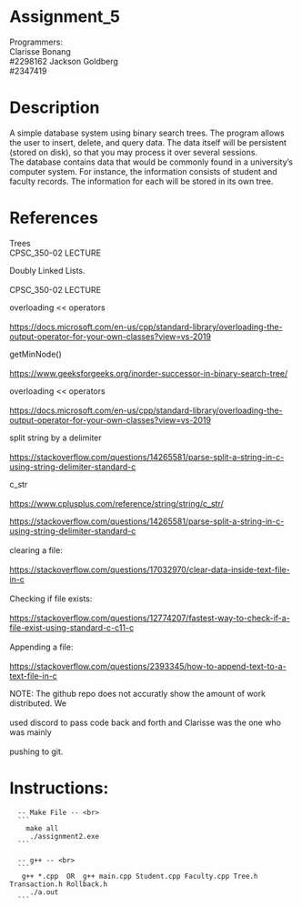 # Assignment_5
Programmers: <br> 
Clarisse Bonang <br> 
  #2298162
Jackson Goldberg <br> 
  #2347419
  
# Description 
A simple database system using binary search trees. The program allows the user to insert, delete, and query data. The data itself will be persistent (stored on disk), so that you may process it over several sessions. <br> 
The database contains data that would be commonly found in a university’s computer system. For instance, the information consists of student and faculty records. The information for each will be stored in its own tree. <br> 

# References 
Trees<br> 
  CPSC_350-02 LECTURE <br>  

Doubly Linked Lists. <br>  
  CPSC_350-02 LECTURE <br>  

overloading << operators <br>  
  https://docs.microsoft.com/en-us/cpp/standard-library/overloading-the-output-operator-for-your-own-classes?view=vs-2019 <br>  

getMinNode() <br>  
  https://www.geeksforgeeks.org/inorder-successor-in-binary-search-tree/ <br>  

overloading << operators <br>  
  https://docs.microsoft.com/en-us/cpp/standard-library/overloading-the-output-operator-for-your-own-classes?view=vs-2019 <br>  

split string by a delimiter <br>  
  https://stackoverflow.com/questions/14265581/parse-split-a-string-in-c-using-string-delimiter-standard-c <br>  

c_str <br>  
  https://www.cplusplus.com/reference/string/string/c_str/ <br>  

  https://stackoverflow.com/questions/14265581/parse-split-a-string-in-c-using-string-delimiter-standard-c <br>  
clearing a file: <br>  
  https://stackoverflow.com/questions/17032970/clear-data-inside-text-file-in-c <br>  
Checking if file exists: <br>  
  https://stackoverflow.com/questions/12774207/fastest-way-to-check-if-a-file-exist-using-standard-c-c11-c <br>  
Appending a file: <br>  
   https://stackoverflow.com/questions/2393345/how-to-append-text-to-a-text-file-in-c <br>  

 NOTE: The github repo does not accuratly show the amount of work distributed. We <br>  
 used discord to pass code back and forth and Clarisse was the one who was mainly <br>  
 pushing to git. <br>  

# Instructions: <br>  
      -- Make File -- <br>  
      ```
        make all   
         ./assignment2.exe 
      ```

      -- g++ -- <br> 
      ```
       g++ *.cpp  OR  g++ main.cpp Student.cpp Faculty.cpp Tree.h Transaction.h Rollback.h
         ./a.out
      ```
